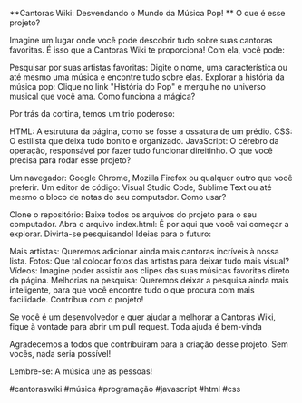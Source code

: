 **Cantoras Wiki: Desvendando o Mundo da Música Pop! **
O que é esse projeto?

Imagine um lugar onde você pode descobrir tudo sobre suas cantoras favoritas. É isso que a Cantoras Wiki te proporciona! Com ela, você pode:

Pesquisar por suas artistas favoritas: Digite o nome, uma característica ou até mesmo uma música e encontre tudo sobre elas.
Explorar a história da música pop: Clique no link "História do Pop" e mergulhe no universo musical que você ama.
Como funciona a mágica?

Por trás da cortina, temos um trio poderoso:

HTML: A estrutura da página, como se fosse a ossatura de um prédio.
CSS: O estilista que deixa tudo bonito e organizado.
JavaScript: O cérebro da operação, responsável por fazer tudo funcionar direitinho.
O que você precisa para rodar esse projeto?

Um navegador: Google Chrome, Mozilla Firefox ou qualquer outro que você preferir.
Um editor de código: Visual Studio Code, Sublime Text ou até mesmo o bloco de notas do seu computador.
Como usar?

Clone o repositório: Baixe todos os arquivos do projeto para o seu computador.
Abra o arquivo index.html: É por aqui que você vai começar a explorar.
Divirta-se pesquisando!
Ideias para o futuro:

Mais artistas: Queremos adicionar ainda mais cantoras incríveis à nossa lista.
Fotos: Que tal colocar fotos das artistas para deixar tudo mais visual?
Vídeos: Imagine poder assistir aos clipes das suas músicas favoritas direto da página.
Melhorias na pesquisa: Queremos deixar a pesquisa ainda mais inteligente, para que você encontre tudo o que procura com mais facilidade.
Contribua com o projeto!

Se você é um desenvolvedor e quer ajudar a melhorar a Cantoras Wiki, fique à vontade para abrir um pull request. Toda ajuda é bem-vinda

Agradecemos a todos que contribuíram para a criação desse projeto. Sem vocês, nada seria possível!

Lembre-se: A música une as pessoas!

#cantoraswiki #música #programação #javascript #html #css

